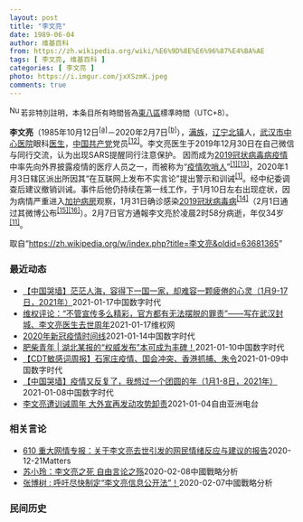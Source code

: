 ```yaml
---
layout: post
title: "李文亮"
date: 1989-06-04
author: 维基百科
from: https://zh.wikipedia.org/wiki/%E6%9D%8E%E6%96%87%E4%BA%AE
tags: [ 李文亮, 维基百科 ]
categories: [ 李文亮 ]
photo: https://i.imgur.com/jxXSzmK.jpeg
comments: true
---
```

<div class="mw-parser-output"><div id="noteTA-72732dd3" class="noteTA"><div class="noteTA-group"><div data-noteta-group-source="module" data-noteta-group="Medicine"></div></div><div class="noteTA-local"><div data-noteta-code="zh-cn:重症监护室; zh-hk:深切治療部; zh-tw:加護病房"></div><div data-noteta-code="zh-cn:体外膜氧合; zh-hk:人工心肺; zh-tw:葉克膜;"></div><div data-noteta-code="zh-hans:互联网+; zh-hant:互聯網+;"></div><div data-noteta-code="zh-cn:卡洛·乌尔巴尼; zh-hk:卡爾婁·武爾班尼; zh-tw:卡洛·厄巴尼;"></div><div data-noteta-code="zh-cn:互联网+; zh-tw:互聯網+;"></div></div></div>
<div class="notice metadata" id="spoiler" style="font-size: small"><a href="/wiki/File:Nuvola_apps_important_yellow.svg" class="image"><img alt="Nuvola apps important yellow.svg" src="//upload.wikimedia.org/wikipedia/commons/thumb/d/dc/Nuvola_apps_important_yellow.svg/20px-Nuvola_apps_important_yellow.svg.png" decoding="async" width="20" height="17" srcset="//upload.wikimedia.org/wikipedia/commons/thumb/d/dc/Nuvola_apps_important_yellow.svg/30px-Nuvola_apps_important_yellow.svg.png 1.5x, //upload.wikimedia.org/wikipedia/commons/thumb/d/dc/Nuvola_apps_important_yellow.svg/40px-Nuvola_apps_important_yellow.svg.png 2x" data-file-width="600" data-file-height="500"></a>若非特別註明，本条目所有時間皆為<a href="/wiki/UTC%2B08:00" title="UTC+08:00">東八區</a>標準時間（UTC+8）。</div>

<p><b>李文亮</b>（1985年10月12日<sup id="cite_ref-3" class="reference"><a href="#cite_note-3">[a]</a></sup>－2020年2月7日<sup id="cite_ref-13" class="reference"><a href="#cite_note-13">[b]</a></sup>），<a href="/wiki/%E6%BB%A1%E6%97%8F" title="满族">满族</a>，<a href="/wiki/%E8%BE%BD%E5%AE%81%E7%9C%81" title="辽宁省">辽宁</a><a href="/wiki/%E5%8C%97%E9%95%87%E5%B8%82" title="北镇市">北镇</a>人，<a href="/wiki/%E6%AD%A6%E6%B1%89%E5%B8%82%E4%B8%AD%E5%BF%83%E5%8C%BB%E9%99%A2" title="武汉市中心医院">武汉市中心医院</a>眼科<a href="/wiki/%E5%8C%BB%E7%94%9F" title="医生">医生</a>，<a href="/wiki/%E4%B8%AD%E5%9B%BD%E5%85%B1%E4%BA%A7%E5%85%9A" title="中国共产党">中国共产党</a>党员<sup id="cite_ref-14" class="reference"><a href="#cite_note-14">[12]</a></sup>。李文亮医生于2019年12月30日在自己微信与同行交流，认为出现SARS提醒同行注意保护。 因而成为<a href="/wiki/2019%E5%86%A0%E7%8A%B6%E7%97%85%E6%AF%92%E7%97%85%E7%96%AB%E6%83%85" title="2019冠状病毒病疫情">2019冠状病毒病疫情</a>中率先向外界披露疫情的医疗人员之一，而被称为“<a href="/wiki/%E7%96%AB%E6%83%85" class="mw-redirect" title="疫情">疫情</a><a href="/wiki/%E5%90%B9%E5%93%A8%E4%BA%BA" title="吹哨人">吹哨人</a>”<sup id="cite_ref-财新_1-1" class="reference"><a href="#cite_note-财新-1">[1]</a></sup><sup id="cite_ref-15" class="reference"><a href="#cite_note-15">[13]</a></sup>，2020年1月3日辖区派出所因其“在互联网上发布不实言论”提出警示和训诫<sup id="cite_ref-财新_1-2" class="reference"><a href="#cite_note-财新-1">[1]</a></sup>。经中纪委调查后建议撤销训诫。事件后他仍持续在第一线工作，于1月10日左右出现症状，因为病情严重进入<a href="/wiki/%E5%8A%A0%E8%AD%B7%E7%97%85%E6%88%BF" title="加護病房">加护病房</a>观察，1月31日确诊感染<a href="/wiki/2019%E5%86%A0%E7%8B%80%E7%97%85%E6%AF%92%E7%97%85" class="mw-redirect" title="2019冠狀病毒病">2019冠狀病毒病</a><sup id="cite_ref-监察答记者问_16-0" class="reference"><a href="#cite_note-监察答记者问-16">[14]</a></sup>（2月1日通过其微博公布<sup id="cite_ref-17" class="reference"><a href="#cite_note-17">[15]</a></sup><sup id="cite_ref-18" class="reference"><a href="#cite_note-18">[16]</a></sup>）。2月7日官方通報李文亮於凌晨2时58分病逝，年仅34岁<sup id="cite_ref-wjw.wuhan_12-1" class="reference"><a href="#cite_note-wjw.wuhan-12">[11]</a></sup>。
</p>
</div><noscript><img src="//zh.wikipedia.org/wiki/Special:CentralAutoLogin/start?type=1x1" alt="" title="" width="1" height="1" style="border: none; position: absolute;"></noscript>
<div class="printfooter">取自“<a dir="ltr" href="https://zh.wikipedia.org/w/index.php?title=李文亮&amp;oldid=63681365">https://zh.wikipedia.org/w/index.php?title=李文亮&amp;oldid=63681365</a>”</div><div id="recent-news"><h3>最近动态</h3><ul><li><a href="https://nodebe4.github.io/waimei/2021-01-17/%E4%B8%AD%E5%9B%BD%E5%93%AD%E5%A2%99-%E8%8C%AB%E8%8C%AB%E4%BA%BA%E6%B5%B7-%E5%AE%B9%E5%BE%97%E4%B8%8B%E4%B8%80%E5%9B%BD%E4%B8%80%E5%AE%B6-%E5%8D%B4%E9%9A%BE%E5%AE%B9%E4%B8%80%E9%A2%97%E7%96%B2%E5%80%A6%E7%9A%84%E5%BF%83%E7%81%B5-1%E6%9C%889-17%E6%97%A5-2021%E5%B9%B4" title="【中国哭墙】茫茫人海，容得下一国一家，却难容一颗疲倦的心灵（1月9-17日，2021年）—— 编者按：1月9-17日，距离李文亮医生的去世已337-345天。这位在武汉新冠疫情期间因为说出真话成...">【中国哭墙】茫茫人海，容得下一国一家，却难容一颗疲倦的心灵（1月9-17日，2021年）</a><time>2021-01-17</time><a class="tag">中国数字时代</a></li>
<li><a href="https://nodebe4.github.io/waimei/2021-01-17/%E7%BB%B4%E6%9D%83%E8%AF%84%E8%AE%BA-%E4%B8%8D%E7%AE%A1%E5%AE%A3%E4%BC%A0%E5%A4%9A%E4%B9%88%E7%B2%BE%E5%BD%A9-%E5%AE%98%E6%96%B9%E9%83%BD%E6%9C%89%E6%97%A0%E6%B3%95%E6%91%86%E8%84%B1%E7%9A%84%E7%BD%AA%E8%B4%A3-%E5%86%99%E5%9C%A8%E6%AD%A6%E6%B1%89%E5%B0%81%E5%9F%8E-%E6%9D%8E%E6%96%87%E4%BA%AE%E5%8C%BB%E7%94%9F%E5%8E%BB%E4%B8%96%E5%91%A8%E5%B9%B4" title="维权评论：“不管宣传多么精彩，官方都有无法摆脱的罪责”——写在武汉封城、李文亮医生去世周年—— 特约评论员：江小月 当一曲《你莫走》被大江南北传唱之际，原以为告一段落的新冠肺炎疫情再度在中国大陆...">维权评论：“不管宣传多么精彩，官方都有无法摆脱的罪责”——写在武汉封城、李文亮医生去世周年</a><time>2021-01-17</time><a class="tag">维权网</a></li>
<li><a href="https://nodebe4.github.io/waimei/2021-01-14/2020%E5%B9%B4%E6%96%B0%E5%86%A0%E7%96%AB%E6%83%85%E6%97%B6%E9%97%B4%E7%BA%BF" title="2020年新冠疫情时间线—— 2020年1月： 1月2日 湖北日报官方发布新闻《8人散布谣言被查处》 1月3日 李文亮被武汉公安局约谈 签下训诫书 1月6日 中共宣传部门就“武汉肺炎”下达指示 ...">2020年新冠疫情时间线</a><time>2021-01-14</time><a class="tag">中国数字时代</a></li>
<li><a href="https://nodebe4.github.io/waimei/2021-01-10/%E8%82%A5%E6%9F%B4%E9%9D%92%E5%B9%B4-%E6%B9%96%E5%8C%97%E6%9F%90%E6%8A%A5%E7%9A%84-%E6%9D%83%E5%A8%81%E5%8F%91%E5%B8%83-%E6%9C%AC%E5%8F%AF%E6%88%90%E4%B8%BA%E4%B8%B0%E7%A2%91" title="肥柴青年 | 湖北某报的“权威发布”本可成为丰碑！—— CDT编者按：本文已被删除 一元复始，一岁新生！ 李文亮医生被训诫一周年了，他逝世也将很快一周年。很多有意义的人和事被忘却，但李文亮最后更...">肥柴青年 | 湖北某报的“权威发布”本可成为丰碑！</a><time>2021-01-10</time><a class="tag">中国数字时代</a></li>
<li><a href="https://nodebe4.github.io/waimei/2021-01-09/CDT%E6%95%8F%E6%84%9F%E8%AF%8D%E5%91%A8%E6%8A%A5-%E7%9F%B3%E5%AE%B6%E5%BA%84%E7%96%AB%E6%83%85-%E5%9B%BD%E4%BC%9A%E5%86%B2%E7%AA%81-%E9%A6%99%E6%B8%AF%E6%8A%93%E6%8D%95-%E6%9C%B1%E4%BB%A4" title="【CDT敏感词周报】石家庄疫情、国会冲突、香港抓捕、朱令—— 上期内容：【CDT敏感词周报】张展、阿里巴巴、腊肉节、李文亮 测试时间：2021年1月1日——1月7日 测试平台：新浪微博、微信、知...">【CDT敏感词周报】石家庄疫情、国会冲突、香港抓捕、朱令</a><time>2021-01-09</time><a class="tag">中国数字时代</a></li>
<li><a href="https://nodebe4.github.io/waimei/2021-01-08/%E4%B8%AD%E5%9B%BD%E5%93%AD%E5%A2%99-%E7%96%AB%E6%83%85%E5%8F%88%E5%8F%8D%E5%A4%8D%E4%BA%86-%E6%88%91%E6%83%B3%E8%BF%87%E4%B8%80%E4%B8%AA%E5%9B%A2%E5%9C%86%E7%9A%84%E5%B9%B4-1%E6%9C%881-8%E6%97%A5-2021%E5%B9%B4" title="【中国哭墙】疫情又反复了，我想过一个团圆的年（1月1-8日，2021年）—— 编者按：1月1-8日，距离李文亮医生的去世已329-336天。这位在武汉新冠疫情期间因为说出真话成为悲剧英雄的普通眼...">【中国哭墙】疫情又反复了，我想过一个团圆的年（1月1-8日，2021年）</a><time>2021-01-08</time><a class="tag">中国数字时代</a></li>
<li><a href="https://nodebe4.github.io/waimei/2021-01-04/%E6%9D%8E%E6%96%87%E4%BA%AE%E9%81%AD%E8%AE%AD%E8%AF%AB%E5%91%A8%E5%B9%B4-%E5%A4%A7%E5%A4%96%E5%AE%A3%E5%86%8D%E5%8F%91%E5%8A%A8%E6%94%BB%E5%8A%BF%E5%8D%B8%E8%B4%A3" title="李文亮遭训诫周年 大外宣再发动攻势卸责—— 一月三日是武汉肺炎“吹哨人”李文亮医师遭训诫的一周年，中国大陆发起“大外宣”洗白文。有部分大V在微博翻案称，李文亮是在病房配合媒体采访时折腾死的。分析...">李文亮遭训诫周年 大外宣再发动攻势卸责</a><time>2021-01-04</time><a class="tag">自由亚洲电台</a></li>
</ul></div><div id="open-opinion"><h3>相关言论</h3><ul><li><a href="https://nodebe4.github.io/opinion/2020-12-21/610-%E9%87%8D%E5%A4%A7%E7%BD%91%E6%83%85%E4%B8%93%E6%8A%A5-%E5%85%B3%E4%BA%8E%E6%9D%8E%E6%96%87%E4%BA%AE%E5%8E%BB%E4%B8%96%E5%BC%95%E5%8F%91%E7%9A%84%E7%BD%91%E6%B0%91%E6%83%85%E7%BB%AA%E5%8F%8D%E5%BA%94%E4%B8%8E%E5%BB%BA%E8%AE%AE%E7%9A%84%E6%8A%A5%E5%91%8A/" title="野兽爱智慧">610 重大网情专报：关于李文亮去世引发的网民情绪反应与建议的报告</a><time>2020-12-21</time><a class="tag">Matters</a></li>
<li><a href="https://nodebe4.github.io/opinion/2020-02-08/%E8%8B%8F%E5%B0%8F%E7%8E%B2-%E6%9D%8E%E6%96%87%E4%BA%AE%E4%B9%8B%E6%AD%BB-%E8%87%AA%E7%94%B1%E8%A8%80%E8%AE%BA%E4%B9%8B%E6%AE%87/" title="苏小玲">苏小玲：李文亮之死 自由言论之殇</a><time>2020-02-08</time><a class="tag">中國戰略分析</a></li>
<li><a href="https://nodebe4.github.io/opinion/2020-02-07/%E5%BC%A0%E5%8D%9A%E6%A0%91-%E5%91%BC%E5%90%81%E5%B0%BD%E5%BF%AB%E5%88%B6%E5%AE%9A-%E6%9D%8E%E6%96%87%E4%BA%AE%E4%BF%A1%E6%81%AF%E5%85%AC%E5%BC%80%E6%B3%95/" title="张博树">张博树 : 呼吁尽快制定“李文亮信息公开法”！</a><time>2020-02-07</time><a class="tag">中國戰略分析</a></li>
</ul></div><div id="mjls-record"><h3>民间历史</h3><ul></ul></div>